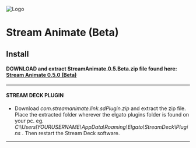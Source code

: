 
![Logo](https://images2.imgbox.com/07/dd/4MhgLGy5_o.png)


# Stream Animate (Beta)

## Install
 ####  **DOWNLOAD and extract StreamAnimate.0.5.Beta.zip file found here:** [Stream Animate 0.5.0 (Beta)](https://github.com/StreamAnimate/StreamAnimate2.0/releases/tag/v5.0-Beta)

---
 ####  **STREAM DECK PLUGIN**  
- Download *com.streamanimate.link.sdPlugin.zip*
and extract the zip file. Place the extracted folder wherever the elgato plugins folder is found on your pc. eg. *C:\Users\YOURUSERNAME\AppData\Roaming\Elgato\StreamDeck\Plugins* .
Then restart the Stream Deck software.
>
---
